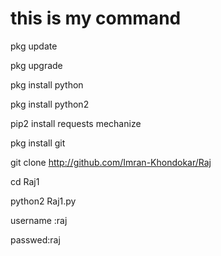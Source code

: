 # this is my command 



pkg update

pkg upgrade

pkg install python

pkg install python2

pip2 install requests mechanize

pkg install git

git clone http://github.com/Imran-Khondokar/Raj


cd Raj1

python2 Raj1.py

username :raj

passwed:raj
